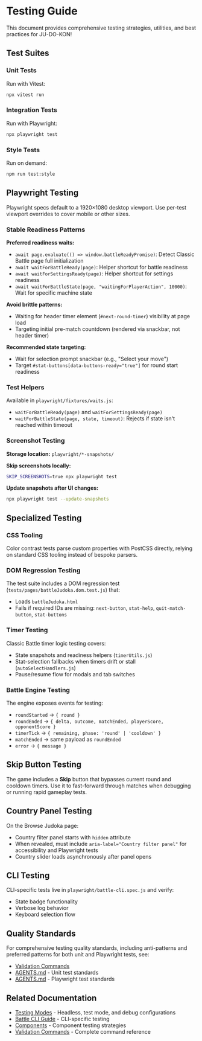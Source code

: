 # Testing Guide

This document provides comprehensive testing strategies, utilities, and best practices for JU-DO-KON!

## Test Suites

### Unit Tests

Run with Vitest:

```bash
npx vitest run
```

### Integration Tests

Run with Playwright:

```bash
npx playwright test
```

### Style Tests

Run on demand:

```bash
npm run test:style
```

## Playwright Testing

Playwright specs default to a 1920×1080 desktop viewport. Use per-test viewport overrides to cover mobile or other sizes.

### Stable Readiness Patterns

**Preferred readiness waits:**

- `await page.evaluate(() => window.battleReadyPromise)`: Detect Classic Battle page full initialization
- `await waitForBattleReady(page)`: Helper shortcut for battle readiness
- `await waitForSettingsReady(page)`: Helper shortcut for settings readiness
- `await waitForBattleState(page, "waitingForPlayerAction", 10000)`: Wait for specific machine state

**Avoid brittle patterns:**

- Waiting for header timer element (`#next-round-timer`) visibility at page load
- Targeting initial pre-match countdown (rendered via snackbar, not header timer)

**Recommended state targeting:**

- Wait for selection prompt snackbar (e.g., "Select your move")
- Target `#stat-buttons[data-buttons-ready="true"]` for round start readiness

### Test Helpers

Available in `playwright/fixtures/waits.js`:

- `waitForBattleReady(page)` and `waitForSettingsReady(page)`
- `waitForBattleState(page, state, timeout)`: Rejects if state isn't reached within timeout

### Screenshot Testing

**Storage location:** `playwright/*-snapshots/`

**Skip screenshots locally:**

```bash
SKIP_SCREENSHOTS=true npx playwright test
```

**Update snapshots after UI changes:**

```bash
npx playwright test --update-snapshots
```

## Specialized Testing

### CSS Tooling

Color contrast tests parse custom properties with PostCSS directly, relying on standard CSS tooling instead of bespoke parsers.

### DOM Regression Testing

The test suite includes a DOM regression test (`tests/pages/battleJudoka.dom.test.js`) that:

- Loads `battleJudoka.html`
- Fails if required IDs are missing: `next-button`, `stat-help`, `quit-match-button`, `stat-buttons`

### Timer Testing

Classic Battle timer logic testing covers:

- State snapshots and readiness helpers (`timerUtils.js`)
- Stat-selection fallbacks when timers drift or stall (`autoSelectHandlers.js`)
- Pause/resume flow for modals and tab switches

### Battle Engine Testing

The engine exposes events for testing:

- `roundStarted` → `{ round }`
- `roundEnded` → `{ delta, outcome, matchEnded, playerScore, opponentScore }`
- `timerTick` → `{ remaining, phase: 'round' | 'cooldown' }`
- `matchEnded` → same payload as `roundEnded`
- `error` → `{ message }`

## Skip Button Testing

The game includes a **Skip** button that bypasses current round and cooldown timers. Use it to fast-forward through matches when debugging or running rapid gameplay tests.

## Country Panel Testing

On the Browse Judoka page:

- Country filter panel starts with `hidden` attribute
- When revealed, must include `aria-label="Country filter panel"` for accessibility and Playwright tests
- Country slider loads asynchronously after panel opens

## CLI Testing

CLI-specific tests live in `playwright/battle-cli.spec.js` and verify:

- State badge functionality
- Verbose log behavior
- Keyboard selection flow

## Quality Standards

For comprehensive testing quality standards, including anti-patterns and preferred patterns for both unit and Playwright tests, see:

- [Validation Commands](./validation-commands.md#advanced-quality-verification)
- [AGENTS.md](../AGENTS.md#unit-test-quality-standards) - Unit test standards
- [AGENTS.md](../AGENTS.md#playwright-test-quality-standards) - Playwright test standards

## Related Documentation

- [Testing Modes](./testing-modes.md) - Headless, test mode, and debug configurations
- [Battle CLI Guide](./battle-cli.md) - CLI-specific testing
- [Components](./components.md) - Component testing strategies
- [Validation Commands](./validation-commands.md) - Complete command reference
